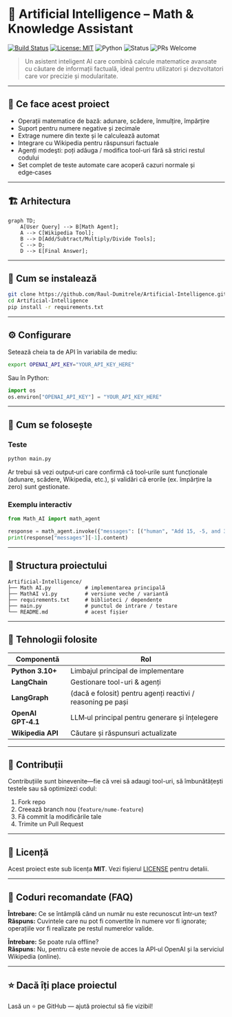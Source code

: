 # 🧮 Artificial Intelligence – Math & Knowledge Assistant

[![Build Status](https://img.shields.io/github/actions/workflow/status/Raul-Dumitrele/Artificial-Intelligence/ci.yml?branch=main)](https://github.com/Raul-Dumitrele/Artificial-Intelligence/actions)
[![License: MIT](https://img.shields.io/badge/License-MIT-blue.svg)](LICENSE)
![Python](https://img.shields.io/badge/python-3.10%2B-brightgreen.svg)
![Status](https://img.shields.io/badge/status-active-success)
![PRs Welcome](https://img.shields.io/badge/PRs-welcome-orange.svg)

> Un asistent inteligent AI care combină calcule matematice avansate cu căutare de informații factuală, ideal pentru utilizatori și dezvoltatori care vor precizie și modularitate.

---

## 🚀 Ce face acest proiect

- Operații matematice de bază: adunare, scădere, înmulțire, împărțire  
- Suport pentru numere negative și zecimale  
- Extrage numere din texte și le calculează automat  
- Integrare cu Wikipedia pentru răspunsuri factuale  
- Agenți modeşti: poți adăuga / modifica tool-uri fără să strici restul codului  
- Set complet de teste automate care acoperă cazuri normale și edge‑cases  

---

## 🏗️ Arhitectura

```mermaid
graph TD;
    A[User Query] --> B[Math Agent];
    A --> C[Wikipedia Tool];
    B --> D[Add/Subtract/Multiply/Divide Tools];
    C --> D;
    D --> E[Final Answer];
```

---

## 🔧 Cum se instalează

```bash
git clone https://github.com/Raul-Dumitrele/Artificial-Intelligence.git
cd Artificial-Intelligence
pip install -r requirements.txt
```

---

## ⚙️ Configurare

Setează cheia ta de API în variabila de mediu:

```bash
export OPENAI_API_KEY="YOUR_API_KEY_HERE"
```

Sau în Python:

```python
import os
os.environ["OPENAI_API_KEY"] = "YOUR_API_KEY_HERE"
```

---

## 🧪 Cum se folosește

### Teste

```bash
python main.py
```

Ar trebui să vezi output‑uri care confirmă că tool‑urile sunt funcționale (adunare, scădere, Wikipedia, etc.), și validări că erorile (ex. împărțire la zero) sunt gestionate.

### Exemplu interactiv

```python
from Math_AI import math_agent

response = math_agent.invoke({"messages": [("human", "Add 15, -5, and 3.2")]})
print(response["messages"][-1].content)
```

---

## 📂 Structura proiectului

```
Artificial-Intelligence/
├── Math AI.py           # implementarea principală
├── MathAI v1.py         # versiune veche / variantă
├── requirements.txt     # biblioteci / dependențe
├── main.py              # punctul de intrare / testare
└── README.md            # acest fișier
```

---

## 🧠 Tehnologii folosite

| Componentă         | Rol                                                                 |
|--------------------|----------------------------------------------------------------------|
| **Python 3.10+**   | Limbajul principal de implementare                                  |
| **LangChain**      | Gestionare tool-uri & agenți                                         |
| **LangGraph**      | (dacă e folosit) pentru agenți reactivi / reasoning pe pași         |
| **OpenAI GPT‑4.1** | LLM‑ul principal pentru generare și înțelegere                       |
| **Wikipedia API**  | Căutare și răspunsuri actualizate                                   |

---

## 🤝 Contribuții

Contribuțiile sunt binevenite—fie că vrei să adaugi tool-uri, să îmbunătățești testele sau să optimizezi codul:

1. Fork repo  
2. Creează branch nou (`feature/nume-feature`)  
3. Fă commit la modificările tale  
4. Trimite un Pull Request  

---

## 📜 Licență

Acest proiect este sub licența **MIT**. Vezi fișierul [LICENSE](LICENSE) pentru detalii.

---

## 📌 Coduri recomandate (FAQ)

**Întrebare:** Ce se întâmplă când un număr nu este recunoscut într‑un text?  
**Răspuns:** Cuvintele care nu pot fi convertite în numere vor fi ignorate; operațiile vor fi realizate pe restul numerelor valide.

**Întrebare:** Se poate rula offline?  
**Răspuns:** Nu, pentru că este nevoie de acces la API‑ul OpenAI și la serviciul Wikipedia (online).

---

## ⭐ Dacă îți place proiectul

Lasă un ⭐ pe GitHub — ajută proiectul să fie vizibil!
